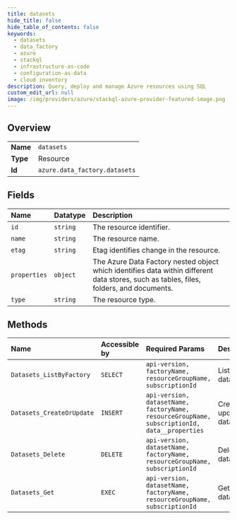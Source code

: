 ```yaml
---
title: datasets
hide_title: false
hide_table_of_contents: false
keywords:
  - datasets
  - data_factory
  - azure    
  - stackql
  - infrastructure-as-code
  - configuration-as-data
  - cloud inventory
description: Query, deploy and manage Azure resources using SQL
custom_edit_url: null
image: /img/providers/azure/stackql-azure-provider-featured-image.png
---
```

  
    

## Overview
<table><tbody>
<tr><td><b>Name</b></td><td><code>datasets</code></td></tr>
<tr><td><b>Type</b></td><td>Resource</td></tr>
<tr><td><b>Id</b></td><td><code>azure.data_factory.datasets</code></td></tr>
</tbody></table>

## Fields
| Name | Datatype | Description |
|:-----|:---------|:------------|
| `id` | `string` | The resource identifier. |
| `name` | `string` | The resource name. |
| `etag` | `string` | Etag identifies change in the resource. |
| `properties` | `object` | The Azure Data Factory nested object which identifies data within different data stores, such as tables, files, folders, and documents. |
| `type` | `string` | The resource type. |
## Methods
| Name | Accessible by | Required Params | Description |
|:-----|:--------------|:----------------|:------------|
| `Datasets_ListByFactory` | `SELECT` | `api-version, factoryName, resourceGroupName, subscriptionId` | Lists datasets. |
| `Datasets_CreateOrUpdate` | `INSERT` | `api-version, datasetName, factoryName, resourceGroupName, subscriptionId, data__properties` | Creates or updates a dataset. |
| `Datasets_Delete` | `DELETE` | `api-version, datasetName, factoryName, resourceGroupName, subscriptionId` | Deletes a dataset. |
| `Datasets_Get` | `EXEC` | `api-version, datasetName, factoryName, resourceGroupName, subscriptionId` | Gets a dataset. |
